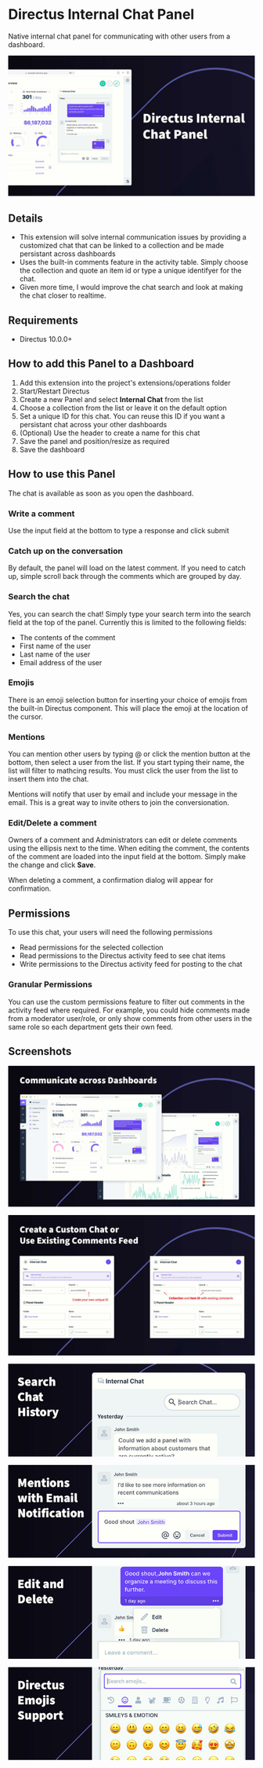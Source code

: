 # Directus Internal Chat Panel

Native internal chat panel for communicating with other users from a dashboard.

![Chat Screenshot](./images/home.jpg)

## Details

- This extension will solve internal communication issues by providing a customized chat that can be linked to a collection and be made persistant across dashboards
- Uses the built-in comments feature in the activity table. Simply choose the collection and quote an item id or type a unique identifyer for the chat.
- Given more time, I would improve the chat search and look at making the chat closer to realtime.

## Requirements

- Directus 10.0.0+

## How to add this Panel to a Dashboard

1. Add this extension into the project's extensions/operations folder
2. Start/Restart Directus
3. Create a new Panel and select **Internal Chat** from the list
4. Choose a collection from the list or leave it on the default option
5. Set a unique ID for this chat. You can reuse this ID if you want a persistant chat across your other dashboards
6. (Optional) Use the header to create a name for this chat
7. Save the panel and position/resize as required
8. Save the dashboard

## How to use this Panel

The chat is available as soon as you open the dashboard.

### Write a comment

Use the input field at the bottom to type a response and click submit

### Catch up on the conversation

By default, the panel will load on the latest comment. If you need to catch up, simple scroll back through the comments which are grouped by day.

### Search the chat

Yes, you can search the chat! Simply type your search term into the search field at the top of the panel. Currently this is limited to the following fields:

- The contents of the comment
- First name of the user
- Last name of the user
- Email address of the user

### Emojis

There is an emoji selection button for inserting your choice of emojis from the built-in Directus component. This will place the emoji at the location of the cursor.

### Mentions

You can mention other users by typing @ or click the mention button at the bottom, then select a user from the list. If you start typing their name, the list will filter to mathcing results. You must click the user from the list to insert them into the chat.

Mentions will notify that user by email and include your message in the email. This is a great way to invite others to join the conversionation.

### Edit/Delete a comment

Owners of a comment and Administrators can edit or delete comments using the ellipsis next to the time. When editing the comment, the contents of the comment are loaded into the input field at the bottom. Simply make the change and click **Save**.

When deleting a comment, a confirmation dialog will appear for confirmation.

## Permissions

To use this chat, your users will need the following permissions
- Read permissions for the selected collection
- Read permissions to the Directus activity feed to see chat items
- Write permissions to the Directus activity feed for posting to the chat

### Granular Permissions

You can use the custom permissions feature to filter out comments in the activity feed where required. For example, you could hide comments made from a moderator user/role, or only show comments from other users in the same role so each department gets their own feed.

## Screenshots

![Communicate across dashboards](./images/persistant-chat.jpg)

![Create custom chat or use existing comments](./images/custom-or-existing.jpg)

![Search](./images/search.jpg)

![Mention Users with Email Notification](./images/mentions.jpg)

![Edit and Delete Comments](./images/edit-delete.jpg)

![Emojis](./images/emojis.jpg)